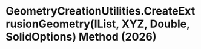 # GeometryCreationUtilities.CreateExtrusionGeometry(IList<CurveLoop>, XYZ, Double, SolidOptions) Method (2026)

﻿